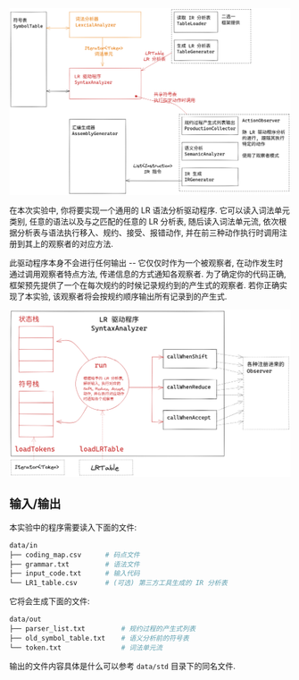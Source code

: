 ![](./assets/structure-lab2.png)

在本次实验中, 你将要实现一个通用的 LR 语法分析驱动程序. 它可以读入词法单元类别, 任意的语法以及与之匹配的任意的 LR 分析表, 随后读入词法单元流, 依次根据分析表与语法执行移入、规约、接受、报错动作, 并在前三种动作执行时调用注册到其上的观察者的对应方法. 

此驱动程序本身不会进行任何输出 -- 它仅仅时作为一个被观察者, 在动作发生时通过调用观察者特点方法, 传递信息的方式通知各观察者. 为了确定你的代码正确, 框架预先提供了一个在每次规约的时候记录规约到的产生式的观察者. 若你正确实现了本实验, 该观察者将会按规约顺序输出所有记录到的产生式.

![LR 语法分析示意图](./assets/syntax-analyzer.png)

## 输入/输出

本实验中的程序需要读入下面的文件:

```bash title="tree data/in --sort=name"
data/in
├── coding_map.csv      # 码点文件
├── grammar.txt         # 语法文件
├── input_code.txt      # 输入代码
└── LR1_table.csv       # (可选) 第三方工具生成的 IR 分析表
```

它将会生成下面的文件:

```bash title="tree data/out --sort=name"
data/out
├── parser_list.txt         # 规约过程的产生式列表
├── old_symbol_table.txt    # 语义分析前的符号表
└── token.txt               # 词法单元流
```

输出的文件内容具体是什么可以参考 `data/std` 目录下的同名文件.
